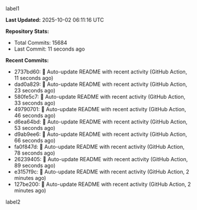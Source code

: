 
label1 
<!-- ACTIVITY_START -->
**Last Updated:** 2025-10-02 06:11:16 UTC

**Repository Stats:**
- Total Commits: 15684
- Last Commit: 11 seconds ago

**Recent Commits:**
- 2737bd60: 🤖 Auto-update README with recent activity (GitHub Action, 11 seconds ago)
- dad0a829: 🤖 Auto-update README with recent activity (GitHub Action, 23 seconds ago)
- 580fe5c7: 🤖 Auto-update README with recent activity (GitHub Action, 33 seconds ago)
- 49790701: 🤖 Auto-update README with recent activity (GitHub Action, 46 seconds ago)
- d6ea64bd: 🤖 Auto-update README with recent activity (GitHub Action, 53 seconds ago)
- d9ab9ee6: 🤖 Auto-update README with recent activity (GitHub Action, 66 seconds ago)
- fa0f847d: 🤖 Auto-update README with recent activity (GitHub Action, 78 seconds ago)
- 26239405: 🤖 Auto-update README with recent activity (GitHub Action, 89 seconds ago)
- e3157f9c: 🤖 Auto-update README with recent activity (GitHub Action, 2 minutes ago)
- 127be200: 🤖 Auto-update README with recent activity (GitHub Action, 2 minutes ago)
<!-- ACTIVITY_END -->

label2
